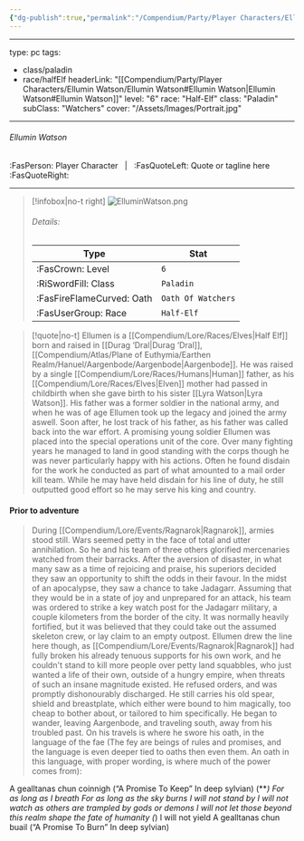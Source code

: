 ```yaml
---
{"dg-publish":true,"permalink":"/Compendium/Party/Player Characters/Ellumin Watson/Ellumin Watson/"}
---
```


---
type: pc
tags:
 - class/paladin
 - race/halfElf
headerLink: "[[Compendium/Party/Player Characters/Ellumin Watson/Ellumin Watson#Ellumin Watson\|Ellumin Watson#Ellumin Watson]]"
level: "6"
race: "Half-Elf"
class: "Paladin"
subClass: "Watchers"
cover: "/Assets/Images/Portrait.jpg"
---

###### Ellumin Watson
:FasPerson: Player Character &nbsp; | &nbsp; :FasQuoteLeft: Quote or tagline here :FasQuoteRight:
___
> [!infobox|no-t right]
> ![ElluminWatson.png](/img/user/Assets/Images/Party/ElluminWatson.png)
> ###### Details:
> | Type | Stat |
> | ---- | ---- |
> | :FasCrown: Level   | `6` |
> | :RiSwordFill: Class |  `Paladin`|
> | :FasFireFlameCurved: Oath |  `Oath Of Watchers`|
> |  :FasUserGroup: Race |  `Half-Elf`|

> [!quote|no-t]
> Ellumen is a [[Compendium/Lore/Races/Elves\|Half Elf]] born and raised in [[Durag ‘Dral\|Durag ‘Dral]], [[Compendium/Atlas/Plane of Euthymia/Earthen Realm/Hanuel/Aargenbode/Aargenbode\|Aargenbode]]. He was raised by a single [[Compendium/Lore/Races/Humans\|Human]] father, as his [[Compendium/Lore/Races/Elves\|Elven]] mother had passed in childbirth when she gave birth to his sister [[Lyra Watson\|Lyra Watson]]. His father was a former soldier in the national army, and when he was of age Ellumen took up the legacy and joined the army aswell. Soon after, he lost track of his father, as his father was called back into the war effort. A promising young soldier Ellumen was placed into the  special operations unit of the core. Over many fighting years he managed to land in good standing with the corps though he was never particularly happy with his actions. Often he found  disdain for the work he conducted as part of what amounted to a mail order kill team. While he may have held disdain for his line of duty, he still outputted good effort so he may serve his king and country. 
#### Prior to adventure
> During [[Compendium/Lore/Events/Ragnarok\|Ragnarok]], armies stood still. Wars seemed petty in the face of total and utter annihilation. So he and his team of three others glorified mercenaries watched from their barracks. After the aversion of disaster, in what many saw as a time of rejoicing and praise, his superiors decided they saw an opportunity to shift the odds in their favour. In the midst of an apocalypse, they saw a chance to take Jadagarr. Assuming that they would be in a state of joy and unprepared for an attack, his team was ordered to strike a key watch post for the Jadagarr military, a couple kilometers from the border of the city. It was normally heavily fortified, but it was believed that they could take out the assumed skeleton crew, or lay claim to an empty outpost. Ellumen drew the line here though, as [[Compendium/Lore/Events/Ragnarok\|Ragnarok]] had fully broken his already tenuous supports for his own work, and he couldn't stand to kill more people over petty land squabbles, who just wanted a life of their own, outside of a hungry empire, when threats of such an insane magnitude existed. He refused orders, and was promptly dishonourably discharged. He still carries his old spear, shield and breastplate, which either were bound to him magically, too cheap to bother about, or tailored to him specifically. 
> He began to wander, leaving Aargenbode, and traveling south, away from his troubled past. On his travels is where he swore his oath, in the language of the fae (The fey are beings of rules and promises, and the language is even deeper tied to oaths then even them. An oath in this language, with proper wording, is where much of the power comes from):


A gealltanas chun coinnigh (“A Promise To Keep” In deep sylvian) (***)
For as long as I breath
For as long as the sky burns
I will not stand by
I will not watch as others are trampled by gods or demons
I will not let those beyond this realm shape the fate of humanity (*)
I will not yield
A gealltanas chun buail
(“A Promise To Burn” In deep sylvian) 

